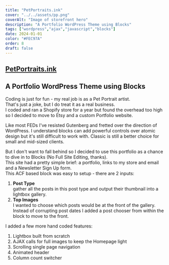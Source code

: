 ```yaml
---
title: "PetPortraits.ink"
cover: "../../assets/pp.png"
coverAlt: "Image of storefront hero"
description: "A Portfolio WordPress Theme using Blocks"
tags: ["wordpress","ajax","javascript","blocks"]
date: 2024-01-01
color: "#FEC97A"
order: 8
draft: false
---
```

[PetPortraits.ink](https://petportraits.ink)
---
## A Portfolio WordPress Theme using Blocks
Coding is just for fun - my real job is as a Pet Portrait artist.  
That's just a joke, but I do treat it as a real business.  
I coded and ran a Shopify store for a year but found the overhead too high so I decided to move to Etsy and a custom Portfolio website.

Like most FEDs I've resisted Gutenberg and fretted over the direction of WordPress.
I understand blocks can add powerful controls over atomic design but it's still difficult to work with. 
Classic is still a better choice for small and mid-sized clients.

But I don't want to fall behind so I decided to use this portfolio as a chance to dive in to Blocks (No Full Site Editing, thanks).  
This site had a pretty simple brief: a portfolio, links to my store and email and a Newsletter Sign Up form.  
This ACF based block was easy to setup - there are  2 inputs:
1. **Post Type**  
gather all the posts in this post type and output their thumbnail into a lightbox gallery.
2. **Top Images**  
I wanted to choose which posts would be at the front of the gallery.  
Instead of corrupting post dates I added a post chooser from within the block to move to the front.

I added a few more hand coded features:
1. Lightbox built from scratch
2. AJAX calls for full images to keep the Homepage light
3. Scrolling single page navigation
4. Animated header
5. Column count switcher 




